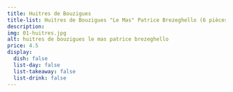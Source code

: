 ```yaml
---
title: Huitres de Bouzigues
title-list: Huitres de Bouzigues "Le Mas" Patrice Brezeghello (6 pièces)
description:
img: 01-huitres.jpg
alt: huitres de bouzigues le mas patrice brezeghello
price: 4.5
display:
  dish: false
  list-day: false
  list-takeaway: false
  list-drink: false
---
```

